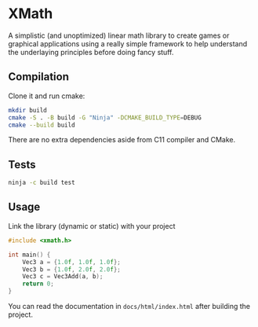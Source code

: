 # XMath

A simplistic (and unoptimized) linear math library to create games or graphical applications
using a really simple framework to help understand the underlaying principles before doing
fancy stuff.

## Compilation

Clone it and run cmake:

```sh
mkdir build
cmake -S . -B build -G "Ninja" -DCMAKE_BUILD_TYPE=DEBUG
cmake --build build
```

There are no extra dependencies aside from C11 compiler and CMake.

## Tests

```sh
ninja -c build test
```

## Usage

Link the library (dynamic or static) with your project

```c
#include <xmath.h>

int main() {
    Vec3 a = {1.0f, 1.0f, 1.0f};
    Vec3 b = {1.0f, 2.0f, 2.0f};
    Vec3 c = Vec3Add(a, b);
    return 0;
}
```

You can read the documentation in `docs/html/index.html` after building the project.

